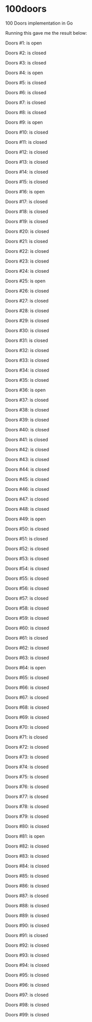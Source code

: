 100doors
========

100 Doors implementation in Go

Running this gave me the result below:

Doors #1: is open

Doors #2: is closed

Doors #3: is closed

Doors #4: is open

Doors #5: is closed

Doors #6: is closed

Doors #7: is closed

Doors #8: is closed

Doors #9: is open

Doors #10: is closed

Doors #11: is closed

Doors #12: is closed

Doors #13: is closed

Doors #14: is closed

Doors #15: is closed

Doors #16: is open

Doors #17: is closed

Doors #18: is closed

Doors #19: is closed

Doors #20: is closed

Doors #21: is closed

Doors #22: is closed

Doors #23: is closed

Doors #24: is closed

Doors #25: is open

Doors #26: is closed

Doors #27: is closed

Doors #28: is closed

Doors #29: is closed

Doors #30: is closed

Doors #31: is closed

Doors #32: is closed

Doors #33: is closed

Doors #34: is closed

Doors #35: is closed

Doors #36: is open

Doors #37: is closed

Doors #38: is closed

Doors #39: is closed

Doors #40: is closed

Doors #41: is closed

Doors #42: is closed

Doors #43: is closed

Doors #44: is closed

Doors #45: is closed

Doors #46: is closed

Doors #47: is closed

Doors #48: is closed

Doors #49: is open

Doors #50: is closed

Doors #51: is closed

Doors #52: is closed

Doors #53: is closed

Doors #54: is closed

Doors #55: is closed

Doors #56: is closed

Doors #57: is closed

Doors #58: is closed

Doors #59: is closed

Doors #60: is closed

Doors #61: is closed

Doors #62: is closed

Doors #63: is closed

Doors #64: is open

Doors #65: is closed

Doors #66: is closed

Doors #67: is closed

Doors #68: is closed

Doors #69: is closed

Doors #70: is closed

Doors #71: is closed

Doors #72: is closed

Doors #73: is closed

Doors #74: is closed

Doors #75: is closed

Doors #76: is closed

Doors #77: is closed

Doors #78: is closed

Doors #79: is closed

Doors #80: is closed

Doors #81: is open

Doors #82: is closed

Doors #83: is closed

Doors #84: is closed

Doors #85: is closed

Doors #86: is closed

Doors #87: is closed

Doors #88: is closed

Doors #89: is closed

Doors #90: is closed

Doors #91: is closed

Doors #92: is closed

Doors #93: is closed

Doors #94: is closed

Doors #95: is closed

Doors #96: is closed

Doors #97: is closed

Doors #98: is closed

Doors #99: is closed
